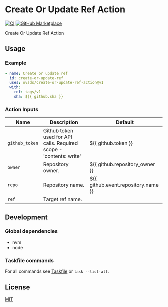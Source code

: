 # Create Or Update Ref Action

[![CI](https://github.com/ovsds/create-or-update-ref-action/workflows/Check%20PR/badge.svg)](https://github.com/ovsds/create-or-update-ref-action/actions?query=workflow%3A%22%22Check+PR%22%22)
[![GitHub Marketplace](https://img.shields.io/badge/Marketplace-Create%20Or%20Update%20Ref-blue.svg)](https://github.com/marketplace/actions/create-or-update-ref)

Create Or Update Ref Action

## Usage

### Example

```yaml
- name: Create or update ref
  id: create-or-update-ref
  uses: ovsds/create-or-update-ref-action@v1
  with:
    ref: tags/v1
    sha: ${{ github.sha }}
```

### Action Inputs

| Name           | Description                                                         | Default                             |
| -------------- | ------------------------------------------------------------------- | ----------------------------------- |
| `github_token` | Github token used for API calls. Required scope - 'contents: write' | ${{ github.token }}                 |
| `owner`        | Repository owner.                                                   | ${{ github.repository_owner }}      |
| `repo`         | Repository name.                                                    | ${{ github.event.repository.name }} |
| `ref`          | Target ref name.                                                    |                                     |

## Development

### Global dependencies

- nvm
- node

### Taskfile commands

For all commands see [Taskfile](Taskfile.yaml) or `task --list-all`.

## License

[MIT](LICENSE)
